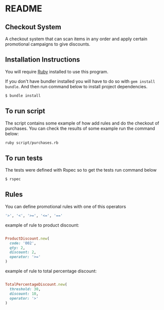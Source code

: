 # README

## Checkout System
A checkout system that can scan items in any order and apply certain
promotional campaigns to give discounts.

## Installation Instructions

You will require [Ruby](https://www.ruby-lang.org/en/downloads/) installed to use this program.

If you don't have bundler installed you will have to do so with `gem install bundle`.
And then run command below to install project dependencies.

```sh
$ bundle install
```

## To run script

The script contains some example of how add rules and do the checkout of purchases.
You can check the results of some example run the command below:

```sh
ruby script/purchases.rb

```

## To run tests

The tests were defined with Rspec so to get the tests run command below

```sh
$ rspec
```

## Rules

You can define promotional rules with one of this operators

```sh
'>', '<', '>=', '<=', '=='
```

example of rule to product discount:

```ruby

ProductDiscount.new(
  code: '002',
  qty: 2,
  discount: 2,
  operator: '>='
)

```

example of rule to total percentage discount:

```ruby

TotalPercentageDiscount.new(
  threshold: 30,
  discount: 10,
  operator: '>'
)

```
